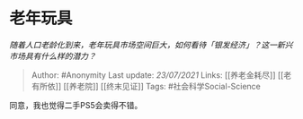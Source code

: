 # 老年玩具
*随着人口老龄化到来，老年玩具市场空间巨大，如何看待「银发经济」？这一新兴市场具有什么样的潜力？*

> Author: #Anonymity
Last update: *23/07/2021* 
Links: [[养老金耗尽]] [[老有所依]] [[养老院]] [[终末见证]]
Tags: #社会科学Social-Science 

同意，我也觉得二手PS5会卖得不错。